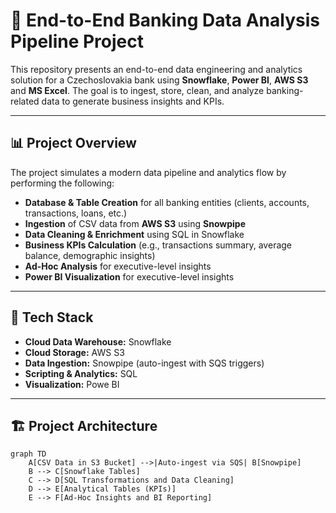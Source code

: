 # 💼 End-to-End Banking Data Analysis Pipeline Project

This repository presents an end-to-end data engineering and analytics solution for a Czechoslovakia bank using **Snowflake**, **Power BI**, **AWS S3** and **MS Excel**. The goal is to ingest, store, clean, and analyze banking-related data to generate business insights and KPIs.

---

## 📊 Project Overview

The project simulates a modern data pipeline and analytics flow by performing the following:

- **Database & Table Creation** for all banking entities (clients, accounts, transactions, loans, etc.)
- **Ingestion** of CSV data from **AWS S3** using **Snowpipe**
- **Data Cleaning & Enrichment** using SQL in Snowflake
- **Business KPIs Calculation** (e.g., transactions summary, average balance, demographic insights)
- **Ad-Hoc Analysis** for executive-level insights
- **Power BI Visualization** for executive-level insights

---

## 🧱 Tech Stack

- **Cloud Data Warehouse:** Snowflake  
- **Cloud Storage:** AWS S3  
- **Data Ingestion:** Snowpipe (auto-ingest with SQS triggers)  
- **Scripting & Analytics:** SQL
- **Visualization:** Powe BI

---

## 🏗️ Project Architecture

```mermaid
graph TD
    A[CSV Data in S3 Bucket] -->|Auto-ingest via SQS| B[Snowpipe]
    B --> C[Snowflake Tables]
    C --> D[SQL Transformations and Data Cleaning]
    D --> E[Analytical Tables (KPIs)]
    E --> F[Ad-Hoc Insights and BI Reporting]

